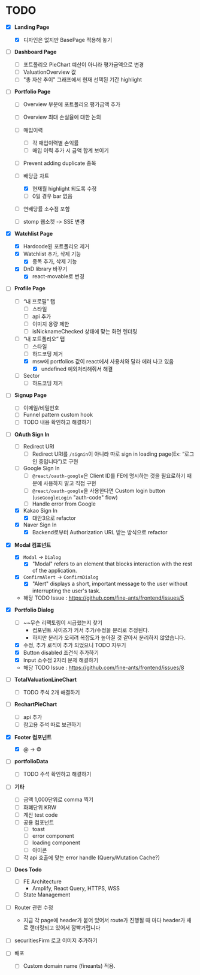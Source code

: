# TODO

- [x] **Landing Page**
	- [x] 디자인은 없지만 BasePage 적용해 놓기

- [ ] **Dashboard Page**
	- [ ] 포트폴리오 PieChart 예산이 아니라 평가금액으로 변경
	- [ ] ValuationOverview 값
	- [ ] "총 자산 추이" 그래프에서 현재 선택된 기간 highlight

- [ ] **Portfolio Page**
	- [ ] Overview 부분에 포트폴리오 평가금액 추가
	- [ ] Overview 최대 손실율에 대한 논의
	- [ ] 매입이력
	    - [ ] 각 매입이력별 손익률
	    - [ ] 매입 이력 추가 시 금액 합계 보이기
	- [ ] Prevent adding duplicate 종목
	- [ ] 배당금 차트
	    - [x] 현재월 highlight 되도록 수정
	    - [ ] 0일 경우 bar 없음
	- [ ] 연배당률 소수점 포함
	- [ ] stomp 웹소켓 -> SSE 변경


- [x] **Watchlist Page**
	- [x] Hardcode된 포트폴리오 제거
	- [x] Watchlist 추가, 삭제 기능
		- [x] 종목 추가, 삭제 기능
	- [x] DnD library 바꾸기
		- [x] react-movable로 변경

- [ ] **Profile Page**
	- [ ] “내 프로필” 탭
	    - [ ] 스타일
	    - [ ] api 추가
	    - [ ] 이미지 용량 제한
	    - [ ] isNicknameChecked 상태에 맞는 화면 렌더링
	- [ ] “내 포트폴리오” 탭
	    - [ ] 스타일
	    - [ ] 하드코딩 제거
	    - [x] msw에 portfolios 값이 react에서 사용처와 달라 에러 나고 있음
		    - [x] undefined 예외처리해줘서 해결
	- [ ] Sector
	    - [ ] 하드코딩 제거

- [ ] **Signup Page**
	- [ ] 이메일/비밀번호
	- [ ] Funnel pattern custom hook
	- [ ] TODO 내용 확인하고 해결하기

- [ ] **OAuth Sign In**
	- [ ] Redirect URI
	    - [ ] Redirect URI를 `/signin`이 아니라 따로 sign in loading page(Ex: “로그인 중입니다”)로 구현
	- [ ] Google Sign In
	    - [ ] `@react/oauth-google`은 Client ID를 FE에 명시하는 것을 필요로하기 때문에 사용하지 말고 직접 구현
	    - [ ] `@react/oauth-google`을 사용한다면 Custom login button (`useGoogleLogin` "auth-code" flow)
	    - [ ] Handle error from Google
	- [x] Kakao Sign In
	    - [x] 대안3으로 refactor
	- [x] Naver Sign In
		- [x] Backend로부터 Authorization URL 받는 방식으로 refactor

- [x] **Modal 컴포넌트**
	- [x] `Modal` -> `Dialog`
	    - [x] "Modal" refers to an element that blocks interaction with the rest of the application.
	- [x] `ConfirmAlert` -> `ConfirmDialog`
	    - [x] "Alert" displays a short, important message to the user without interrupting the user's task.
	- 해당 TODO Issue : https://github.com/fine-ants/frontend/issues/5

- [x] **Portfolio Dialog**
	- [ ] ~~무슨 리팩토링이 시급했는지 찾기
		- 컴포넌트 사이즈가 커서 추가/수정을 분리로 추정된다.
		- 하지만 분리가 오히려 복잡도가 높아질 것 같아서 분리하지 않았습니다.
	- [x] 수정, 추가 로직이 추가 되었으니 TODO 지우기
	- [x] Button disabled 조건식 추가하기
	- [x] Input 소수점 2자리 문제 해결하기
	- 해당 TODO Issue : https://github.com/fine-ants/frontend/issues/8

- [ ] **TotalValuationLineChart**
	- [ ] TODO 주석 2개 해결하기

- [ ] **RechartPieChart**
	- [ ] api 추가
	- [ ] 참고용 주석 따로 보관하기

- [x] **Footer 컴포넌트**
	- [x] @ -> ©

- [ ] **portfolioData**
	- [ ] TODO 주석 확인하고 해결하기

- [ ] **기타**
	- [ ] 금액 1,000단위로 comma 찍기
	- [ ] 화폐단위 KRW
	- [ ] 계산 test code
	- [ ] 공용 컴포넌트
	    - [ ] toast
	    - [ ] error component
	    - [ ] loading component
	    - [ ] 아이콘
	- [ ] 각 api 호출에 맞는 error handle (Query/Mutation Cache?)

- [ ] **Docs Todo**
	- [ ] FE Architecture
	    - Amplify, React Query, HTTPS, WSS
	- [ ] State Management

- [ ] Router 관련 수정
	-  지금 각 page에 header가 붙어 있어서 route가 진행될 때 마다 header가 새로 랜더링되고 있어서 깜빡거립니다
	
- [ ] securitiesFirm 로고 이미지 추가하기 

- [ ] 배포
	- [ ] Custom domain name (fineants) 적용.